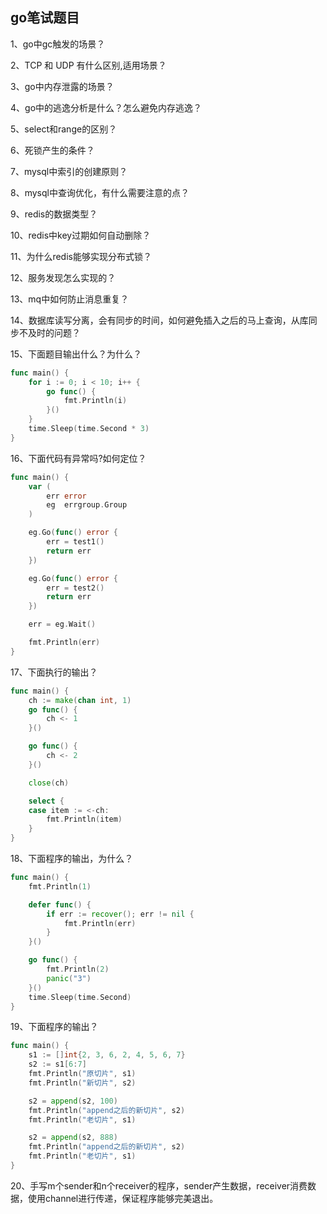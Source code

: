 ## go笔试题目

1、go中gc触发的场景？  

2、TCP 和 UDP 有什么区别,适用场景？  

3、go中内存泄露的场景？  

4、go中的逃逸分析是什么？怎么避免内存逃逸？     

5、select和range的区别？  

6、死锁产生的条件？  

7、mysql中索引的创建原则？  

8、mysql中查询优化，有什么需要注意的点？ 

9、redis的数据类型？  

10、redis中key过期如何自动删除？  

11、为什么redis能够实现分布式锁？  

12、服务发现怎么实现的？  

13、mq中如何防止消息重复？  

14、数据库读写分离，会有同步的时间，如何避免插入之后的马上查询，从库同步不及时的问题？  

15、下面题目输出什么？为什么？  

```go
func main() {
	for i := 0; i < 10; i++ {
		go func() {
			fmt.Println(i)
		}()
	}
	time.Sleep(time.Second * 3)
}
```

16、下面代码有异常吗?如何定位？  

```go
func main() {
	var (
		err error
		eg  errgroup.Group
	)

	eg.Go(func() error {
		err = test1()
		return err
	})

	eg.Go(func() error {
		err = test2()
		return err
	})

	err = eg.Wait()

	fmt.Println(err)
}
```



17、下面执行的输出？

```go
func main() {
	ch := make(chan int, 1)
	go func() {
		ch <- 1
	}()

	go func() {
		ch <- 2
	}()

	close(ch)

	select {
	case item := <-ch:
		fmt.Println(item)
	}
}
```

18、下面程序的输出，为什么？  

```go
func main() {
	fmt.Println(1)

	defer func() {
		if err := recover(); err != nil {
			fmt.Println(err)
		}
	}()

	go func() {
		fmt.Println(2)
		panic("3")
	}()
	time.Sleep(time.Second)
}
```

19、下面程序的输出？  

```go
func main() {
	s1 := []int{2, 3, 6, 2, 4, 5, 6, 7}
	s2 := s1[6:7]
	fmt.Println("原切片", s1)
	fmt.Println("新切片", s2)

	s2 = append(s2, 100)
	fmt.Println("append之后的新切片", s2)
	fmt.Println("老切片", s1)

	s2 = append(s2, 888)
	fmt.Println("append之后的新切片", s2)
	fmt.Println("老切片", s1)
}
```

20、手写m个sender和n个receiver的程序，sender产生数据，receiver消费数据，使用channel进行传递，保证程序能够完美退出。  
